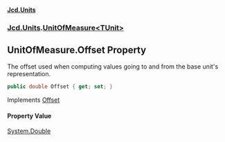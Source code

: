 #### [Jcd.Units](index.md 'index')

### [Jcd.Units](Jcd.Units.md 'Jcd.Units').[UnitOfMeasure&lt;TUnit&gt;](UnitOfMeasure_TUnit_.md 'Jcd.Units.UnitOfMeasure<TUnit>')

## UnitOfMeasure<TUnit>.Offset Property

The offset used when computing values going to and from the base unit's representation.

```csharp
public double Offset { get; set; }
```

Implements [Offset](IUnitOfMeasure_TUnit_.Offset.md 'Jcd.Units.IUnitOfMeasure<TUnit>.Offset')

#### Property Value

[System.Double](https://docs.microsoft.com/en-us/dotnet/api/System.Double 'System.Double')